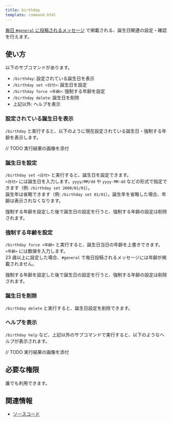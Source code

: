 ```yaml
---
title: birthday
template: command.html
---
```


[毎日 `#general` に投稿されるメッセージ](../features/everyday.md) で掲載される、誕生日関連の設定・確認を行えます。

## 使い方

以下のサブコマンドがあります。

- `/birthday`: 設定されている誕生日を表示
- `/birthday set <日付>`: 誕生日を設定
- `/birthday force <年齢>`: 強制する年齢を設定
- `/birthday delete`: 誕生日を削除
- 上記以外: ヘルプを表示

### 設定されている誕生日を表示

`/birthday` と実行すると、以下のように現在設定されている誕生日・強制する年齢を表示します。

// TODO 実行結果の画像を添付

### 誕生日を設定

`/birthday set <日付>` と実行すると、誕生日を設定できます。  
`<日付>` には誕生日を入力します。`yyyy/MM/dd` や `yyyy-MM-dd` などの形式で指定できます（例: `/birthday set 2000/01/01`）。  
誕生年は省略できます（例: `/birthday set 01/01`）。誕生年を省略した場合、年齢は表示されなくなります。

強制する年齢を設定した後で誕生日の設定を行うと、強制する年齢の設定は削除されます。

### 強制する年齢を設定

`/birthday force <年齢>` と実行すると、誕生日当日の年齢を上書きできます。  
`<年齢>` には数値を入力します。  
23 歳以上に設定した場合、`#general` で毎日投稿されるメッセージには年齢が掲載されません。

強制する年齢を設定した後で誕生日の設定を行うと、強制する年齢の設定は削除されます。

### 誕生日を削除

`/birthday delete` と実行すると、誕生日設定を削除できます。

### ヘルプを表示

`/birthday help` など、上記以外のサブコマンドで実行すると、以下のようなヘルプが表示されます。

// TODO 実行結果の画像を添付

## 必要な権限

誰でも利用できます。

## 関連情報

- [ソースコード](https://github.com/jaoafa/jaotan.ts/blob/master/src/commands/birthday.ts)
